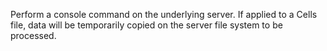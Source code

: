 Perform a console command on the underlying server. If applied to a Cells file, data will be temporarily copied on the server file system to be processed.